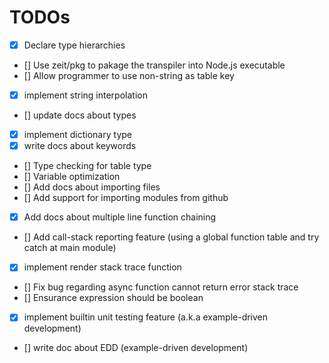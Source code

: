 # TODOs

- [x] Declare type hierarchies   
- [] Use zeit/pkg to pakage the transpiler into Node.js executable
- [] Allow programmer to use non-string as table key
- [x] implement string interpolation
- [] update docs about types
- [x] implement dictionary type
- [x] write docs about keywords
- [] Type checking for table type
- [] Variable optimization
- [] Add docs about importing files
- [] Add support for importing modules from github
- [x] Add docs about multiple line function chaining
- [] Add call-stack reporting feature (using a global function table and try catch at main module)
- [x] implement render stack trace function
- [] Fix bug regarding async function cannot return error stack trace
- [] Ensurance expression should be boolean
- [x] implement builtin unit testing feature (a.k.a example-driven development)
- [] write doc about EDD (example-driven development)
